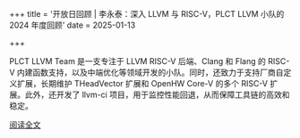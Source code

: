 +++
title = '开放日回顾 | 李永泰：深入 LLVM 与 RISC-V，PLCT LLVM 小队的 2024 年度回顾'
date = 2025-01-13

+++

PLCT LLVM Team 是一支专注于 LLVM RISC-V 后端、Clang 和 Flang 的 RISC-V 内建函数支持，以及中端优化等领域开发的小队。同时，还致力于支持厂商自定义扩展，长期维护 THeadVector 扩展和 OpenHW Core-V 的多个 RISC-V 扩展。此外，还开发了 llvm-ci 项目，用于监控性能回退，从而保障工具链的高效和稳定。

[阅读全文](https://mp.weixin.qq.com/s/NGrS1evPKBILo_VBx0m0bw)